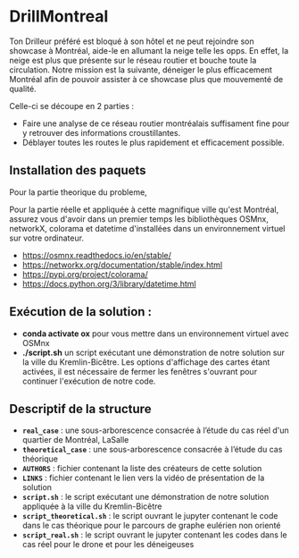 # DrillMontreal
Ton Drilleur préféré est bloqué à son hôtel et ne peut rejoindre son showcase à Montréal, aide-le en allumant la neige telle les opps.
En effet, la neige est plus que présente sur le réseau routier et bouche toute la circulation. 
Notre mission est la suivante, déneiger le plus efficacement Montréal afin de pouvoir assister à ce showcase plus que mouvementé de qualité.

Celle-ci se découpe en 2 parties :
* Faire une analyse de ce réseau routier montréalais suffisament fine pour y retrouver des informations croustillantes.
* Déblayer toutes les routes le plus rapidement et efficacement possible.

## Installation des paquets

Pour la partie theorique du probleme, 

Pour la partie réelle et appliquée à cette magnifique ville qu'est Montréal, assurez vous d'avoir dans un premier temps les bibliothèques OSMnx, networkX, colorama et datetime d'installées dans un environnement virtuel sur votre ordinateur. 
* https://osmnx.readthedocs.io/en/stable/
* https://networkx.org/documentation/stable/index.html
* https://pypi.org/project/colorama/
* https://docs.python.org/3/library/datetime.html

## Exécution de la solution :
 
*  **conda activate ox** pour vous mettre dans un environnement virtuel avec OSMnx
*  **./script.sh** un script exécutant une démonstration de notre solution sur la ville du Kremlin-Bicêtre. Les options d'affichage des cartes étant activées, il est nécessaire de fermer les fenêtres s'ouvrant pour continuer l'exécution de notre code.

## Descriptif de la structure

* **`real_case`** : une sous-arborescence consacrée à l’étude du cas réel d'un quartier de Montréal, LaSalle
* **`theoretical_case`** : une sous-arborescence consacrée à l’étude du cas théorique 
* **`AUTHORS`** : fichier contenant la liste des créateurs de cette solution
* **`LINKS`** : fichier contenant le lien vers la vidéo de présentation de la solution
* **`script.sh`** : le script exécutant une démonstration de notre solution appliquée à la ville du Kremlin-Bicêtre
* **`script_theoretical.sh`** : le script ouvrant le jupyter contenant le code dans le cas théorique pour le parcours de graphe eulérien non orienté
* **`script_real.sh`** : le script ouvrant le jupyter contenant les codes dans le cas réel pour le drone et pour les déneigeuses

